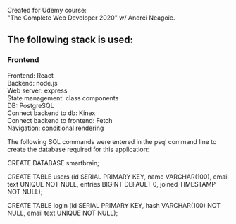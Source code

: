 Created for Udemy course:  
"The Complete Web Developer 2020" w/ Andrei Neagoie.  

## The following stack is used:  

### Frontend
Frontend: React  
Backend: node.js  
Web server: express  
State management: class components  
DB: PostgreSQL  
Connect backend to db: Kinex  
Connect backend to frontend: Fetch  
Navigation: conditional rendering  

The following SQL commands were entered in the psql command line to create the database required for this application:  

CREATE DATABASE smartbrain;  

CREATE TABLE users (id SERIAL PRIMARY KEY, name VARCHAR(100), email text UNIQUE NOT NULL, entries BIGINT DEFAULT 0, joined TIMESTAMP NOT NULL);  

CREATE TABLE login (id SERIAL PRIMARY KEY, hash VARCHAR(100) NOT NULL, email text UNIQUE NOT NULL);  
